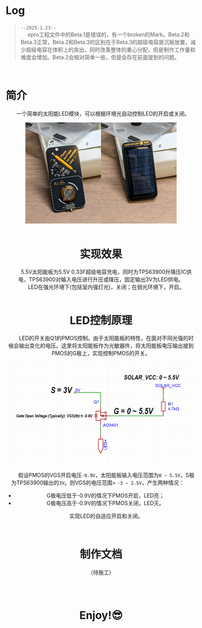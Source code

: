 # Log
>
>
>
>`--2025.1.23--`<br>
&emsp; epro工程文件中的Beta.1是错误的，有一个broken的Mark。Beta.2和Beta.3正常，Beta.2和Beta.3的区别在于Beta.3的超级电容是沉板放置，减少超级电容在体积上的突出，同时改善整体的重心分配，但是制作工作量和难度会增加。Beta.2会相对简单一些，但是会存在前面提到的问题。

<br>

# 简介
&emsp;&emsp;一个简单的太阳能LED模块，可以根据环境光自动控制LED的开启或关闭。
<br>
<center class="half">
  <img title="front" src="images/show9.jpg" width = "200"/><img title="rear" src="images/show10.jpg" width = "200"/>

<br>
<br>

# 实现效果
&emsp;&emsp;5.5V太阳能板为5.5V 0.33F超级电容充电，同时为TPS63900升降压IC供电，TPS63900对输入电压进行升压或降压，固定输出3V为LED供电。
<br>
&emsp;&emsp;LED在强光环境下(包括室内强灯光)，关闭；在弱光环境下，开启。
<br>
<br>

# LED控制原理
&emsp;&emsp;LED的开关由Q1的PMOS控制。由于太阳能板的特性，在面对不同光强的时候会输出变化的电压。这里将太阳能板作为光敏器件，将太阳能板电压输出接到PMOS的G极上，实现控制PMOS的开关。


![](images/pmos_opening_condition.png)
<br>

&emsp;&emsp;假设PMOS的VGS开启电压`-0.9V`，太阳能板输入电压范围为`0 ~ 5.5V`，S极为TPS63900输出的`3V`。则VGS的电压范围= `-3 ~ 2.5V`，产生两种情况：
&emsp;
+ G极电压低于-0.9V的情况下PMOS开启，LED亮；
+ G极电压高于-0.9V的情况下PMOS关闭，LED灭。


&emsp;&emsp;实现LED的自适应开启和关闭。

<br>

# 制作文档
（待施工）

<br>
<br>

# Enjoy!😎




